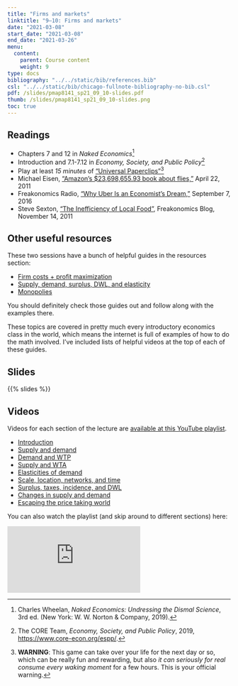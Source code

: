 ```yaml
---
title: "Firms and markets"
linktitle: "9–10: Firms and markets"
date: "2021-03-08"
start_date: "2021-03-08"
end_date: "2021-03-26"
menu:
  content:
    parent: Course content
    weight: 9
type: docs
bibliography: "../../static/bib/references.bib"
csl: "../../static/bib/chicago-fullnote-bibliography-no-bib.csl"
pdf: /slides/pmap8141_sp21_09_10-slides.pdf
thumb: /slides/pmap8141_sp21_09_10-slides.png
toc: true
---
```


## Readings

-   <i class="fas fa-book"></i> Chapters 7 and 12 in *Naked Economics*[^1]
-   <i class="fas fa-book"></i> Introduction and 7.1-7.12 in *Economy, Society, and Public Policy*[^2]
-   <i class="fas fa-trophy"></i> Play at least *15 minutes* of [“Universal Paperclips”](http://www.decisionproblem.com/paperclips/)[^3]
-   <i class="fas fa-external-link-square-alt"></i> Michael Eisen, [“Amazon’s \$23,698,655.93 book about flies,”](http://www.michaeleisen.org/blog/?p=358) April 22, 2011
-   <i class="fas fa-podcast"></i> Freakonomics Radio, [“Why Uber Is an Economist’s Dream,”](http://freakonomics.com/podcast/uber-economists-dream/) September 7, 2016
-   <i class="fas fa-external-link-square-alt"></i> Steve Sexton, [“The Inefficiency of Local Food”](http://freakonomics.com/2011/11/14/the-inefficiency-of-local-food/), Freakonomics Blog, November 14, 2011

## Other useful resources

These two sessions have a bunch of helpful guides in the resources section:

-   [Firm costs + profit maximization](/resource/costs/)
-   [Supply, demand, surplus, DWL, and elasticity](/resource/supply-demand/)
-   [Monopolies](/resource/monopoly/)

You should definitely check those guides out and follow along with the examples there.

These topics are covered in pretty much every introductory economics class in the world, which means the internet is full of examples of how to do the math involved. I’ve included lists of helpful videos at the top of each of these guides.

## Slides

{{% slides %}}

## Videos

Videos for each section of the lecture are [available at this YouTube playlist](https://www.youtube.com/playlist?list=PLS6tnpTr39sGEdlKqFxcnGWFDSr77sF3Q).

-   [Introduction](https://www.youtube.com/watch?v=sekXtpq_c4A&list=PLS6tnpTr39sGEdlKqFxcnGWFDSr77sF3Q)
-   [Supply and demand](https://www.youtube.com/watch?v=ITFlBSTtVlc&list=PLS6tnpTr39sGEdlKqFxcnGWFDSr77sF3Q)
-   [Demand and WTP](https://www.youtube.com/watch?v=vs1ZbLIcJqc&list=PLS6tnpTr39sGEdlKqFxcnGWFDSr77sF3Q)
-   [Supply and WTA](https://www.youtube.com/watch?v=uRpcNoTpOZo&list=PLS6tnpTr39sGEdlKqFxcnGWFDSr77sF3Q)
-   [Elasticities of demand](https://www.youtube.com/watch?v=PqnL3kHMzw0&list=PLS6tnpTr39sGEdlKqFxcnGWFDSr77sF3Q)
-   [Scale, location, networks, and time](https://www.youtube.com/watch?v=Xnku65C-4kk&list=PLS6tnpTr39sGEdlKqFxcnGWFDSr77sF3Q)
-   [Surplus, taxes, incidence, and DWL](https://www.youtube.com/watch?v=di14-g7lYsA&list=PLS6tnpTr39sGEdlKqFxcnGWFDSr77sF3Q)
-   [Changes in supply and demand](https://www.youtube.com/watch?v=bp3Lyc9dSeY&list=PLS6tnpTr39sGEdlKqFxcnGWFDSr77sF3Q)
-   [Escaping the price taking world](https://www.youtube.com/watch?v=uo5GNpRjZk4&list=PLS6tnpTr39sGEdlKqFxcnGWFDSr77sF3Q)

You can also watch the playlist (and skip around to different sections) here:

<div class="embed-responsive embed-responsive-16by9">

<iframe class="embed-responsive-item" src="https://www.youtube.com/embed/playlist?list=PLS6tnpTr39sGEdlKqFxcnGWFDSr77sF3Q" frameborder="0" allow="accelerometer; autoplay; encrypted-media; gyroscope; picture-in-picture" allowfullscreen>
</iframe>

</div>

[^1]: Charles Wheelan, *Naked Economics: Undressing the Dismal Science*, 3rd ed. (New York: W. W. Norton & Company, 2019).

[^2]: The CORE Team, *Economy, Society, and Public Policy*, 2019, <https://www.core-econ.org/espp/>.

[^3]: **WARNING**: This game can take over your life for the next day or so, which can be really fun and rewarding, but also *it can seriously for real consume every waking moment* for a few hours. This is your official warning.
